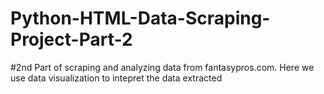 # Python-HTML-Data-Scraping-Project-Part-2

#2nd Part of scraping and analyzing data from fantasypros.com. Here we use data visualization to intepret the data extracted

